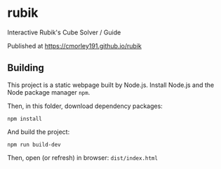 # rubik
Interactive Rubik's Cube Solver / Guide

Published at https://cmorley191.github.io/rubik


## Building

This project is a static webpage built by Node.js. Install Node.js and the Node package manager `npm`.

Then, in this folder, download dependency packages:

```
npm install
```

And build the project:

```
npm run build-dev
```

Then, open (or refresh) in browser: `dist/index.html`
